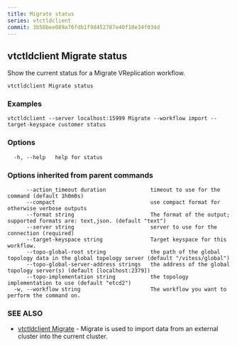 ```yaml
---
title: Migrate status
series: vtctldclient
commit: 3b58bee089a76fdb1f9d452787e40f10e34f034d
---
```

## vtctldclient Migrate status

Show the current status for a Migrate VReplication workflow.

```
vtctldclient Migrate status
```

### Examples

```
vtctldclient --server localhost:15999 Migrate --workflow import --target-keyspace customer status
```

### Options

```
  -h, --help   help for status
```

### Options inherited from parent commands

```
      --action_timeout duration              timeout to use for the command (default 1h0m0s)
      --compact                              use compact format for otherwise verbose outputs
      --format string                        The format of the output; supported formats are: text,json. (default "text")
      --server string                        server to use for the connection (required)
      --target-keyspace string               Target keyspace for this workflow.
      --topo-global-root string              the path of the global topology data in the global topology server (default "/vitess/global")
      --topo-global-server-address strings   the address of the global topology server(s) (default [localhost:2379])
      --topo-implementation string           the topology implementation to use (default "etcd2")
  -w, --workflow string                      The workflow you want to perform the command on.
```

### SEE ALSO

* [vtctldclient Migrate](../)	 - Migrate is used to import data from an external cluster into the current cluster.

